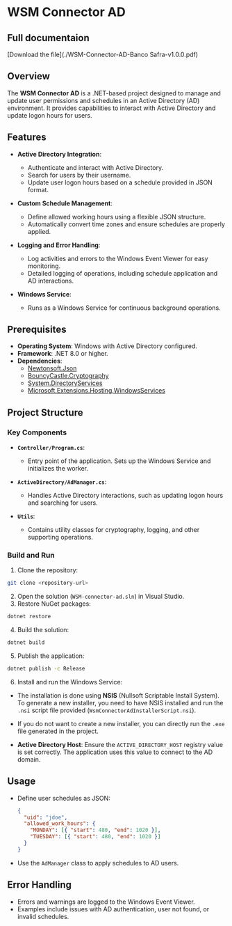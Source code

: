 # WSM Connector AD

## Full documentaion
[Download the file](./WSM-Connector-AD-Banco Safra-v1.0.0.pdf)

## Overview
The **WSM Connector AD** is a .NET-based project designed to manage and update user permissions and schedules in an Active Directory (AD) environment. It provides capabilities to interact with Active Directory and update logon hours for users.

## Features
- **Active Directory Integration**:
  - Authenticate and interact with Active Directory.
  - Search for users by their username.
  - Update user logon hours based on a schedule provided in JSON format.

- **Custom Schedule Management**:
  - Define allowed working hours using a flexible JSON structure.
  - Automatically convert time zones and ensure schedules are properly applied.

- **Logging and Error Handling**:
  - Log activities and errors to the Windows Event Viewer for easy monitoring.
  - Detailed logging of operations, including schedule application and AD interactions.

- **Windows Service**:
  - Runs as a Windows Service for continuous background operations.

## Prerequisites
- **Operating System**: Windows with Active Directory configured.
- **Framework**: .NET 8.0 or higher.
- **Dependencies**:
  - [Newtonsoft.Json](https://www.nuget.org/packages/Newtonsoft.Json/)
  - [BouncyCastle.Cryptography](https://www.nuget.org/packages/BouncyCastle.Cryptography/)
  - [System.DirectoryServices](https://learn.microsoft.com/en-us/dotnet/api/system.directoryservices)
  - [Microsoft.Extensions.Hosting.WindowsServices](https://www.nuget.org/packages/Microsoft.Extensions.Hosting.WindowsServices/)

## Project Structure

### Key Components
- **`Controller/Program.cs`**:
  - Entry point of the application. Sets up the Windows Service and initializes the worker.

- **`ActiveDirectory/AdManager.cs`**:
  - Handles Active Directory interactions, such as updating logon hours and searching for users.

- **`Utils`**:
  - Contains utility classes for cryptography, logging, and other supporting operations.

### Build and Run
1. Clone the repository:
```bash
git clone <repository-url>
```
2. Open the solution (`WSM-connector-ad.sln`) in Visual Studio.
3. Restore NuGet packages:
```bash
dotnet restore
```
4. Build the solution:
```bash
dotnet build
```
5. Publish the application:
```bash
dotnet publish -c Release
```
6. Install and run the Windows Service:
  - The installation is done using **NSIS** (Nullsoft Scriptable Install System). To generate a new installer, you need to have NSIS installed and run the `.nsi` script file provided (`WsmConnectorAdInstallerScript.nsi`).
  - If you do not want to create a new installer, you can directly run the `.exe` file generated in the project.


- **Active Directory Host**:
  Ensure the `ACTIVE_DIRECTORY_HOST` registry value is set correctly. The application uses this value to connect to the AD domain.

## Usage
- Define user schedules as JSON:
  ```json
  {
    "uid": "jdoe",
    "allowed_work_hours": {
      "MONDAY": [{ "start": 480, "end": 1020 }],
      "TUESDAY": [{ "start": 480, "end": 1020 }]
    }
  }
  ```
- Use the `AdManager` class to apply schedules to AD users.

## Error Handling
- Errors and warnings are logged to the Windows Event Viewer.
- Examples include issues with AD authentication, user not found, or invalid schedules.